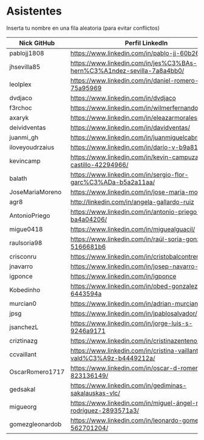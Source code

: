 # Asistentes

Inserta tu nombre en una fila aleatoria (para evitar conflictos)

| Nick GitHub     | Perfil LinkedIn                                                           |
| -------------   | ------------------------------------------------------------------------- |
| pablojj1808     | https://www.linkedin.com/in/pablo-jj-60b262132/                           |
| jhsevilla85     | https://www.linkedin.com/in/jes%C3%BAs-hern%C3%A1ndez-sevilla-7a8a4bb0/   |
| leolplex        | https://www.linkedin.com/in/daniel-romero-75a95969                        |
| dvdjaco         | https://www.linkedin.com/in/dvdjaco                                       |
| f3rchoc         | https://www.linkedin.com/in/wilmerfernandocaiza/                          |
| axaryk          | https://www.linkedin.com/in/eleazarmoralesdiaz/                           |
| deividventas    | https://www.linkedin.com/in/davidventas/                                  |
| juanmi_gh       | https://www.linkedin.com/in/juanmiguelcabrera/                            |
| iloveyoudrzaius | https://www.linkedin.com/in/darío-v-b9a819113                             |
| kevincamp       | https://www.linkedin.com/in/kevin-campuzano-castillo-42294966/            |
| balath          | https://www.linkedin.com/in/sergio-flor-garc%C3%ADa-b5a2a11aa/            |
| JoseMariaMoreno | https://www.linkedin.com/in/jose-maria-moreno/                            |
| agr8            | http://linkedin.com/in/angela-gallardo-ruiz                               |
| AntonioPriego   | https://www.linkedin.com/in/antonio-priego-raya-ba4a04206/                |
| migue0418       | https://www.linkedin.com/in/miguealguacil/                                |
| raulsoria98     | https://www.linkedin.com/in/raúl-soria-gonzález-5166681b6                 |
| crisconru       | https://www.linkedin.com/in/cristobalcontrerasrubio/                      |
| jnavarro        | https://www.linkedin.com/in/josep-navarro-soriano/                        |
| igponce         | https://www.linkedin.com/in/igponce
| Kobedinho       | https://www.linkedin.com/in/obed-gonzalez-6443594a                        |
| murcian0        | https://www.linkedin.com/in/adrian-murciano/                              |
| jpsg            | https://www.linkedin.com/in/jpablosalvador/                               |
| jsanchezL       | https://www.linkedin.com/in/jorge-luis-s-9246a9171                        |
| criztinazg      | https://www.linkedin.com/in/cristinazenteno/                              |
| ccvaillant      | https://www.linkedin.com/in/cristina-vaillant-vald%C3%A9z-b4449212a/      |
| OscarRomero1717 | https://www.linkedin.com/in/oscar-d-romero-823136149/                     |
| gedsakal        | https://www.linkedin.com/in/gediminas-sakalauskas-vlc/                    |
| migueorg        | https://www.linkedin.com/in/miguel-ángel-martín-rodríguez-2893571a3/      |
| gomezgleonardob | https://www.linkedin.com/in/leonardo-gomez-562701204/    |
